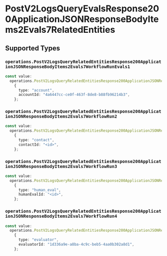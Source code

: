 # PostV2LogsQueryEvalsResponse200ApplicationJSONResponseBodyItems2Evals7RelatedEntities


## Supported Types

### `operations.PostV2LogsQueryRelatedEntitiesResponse200ApplicationJSONResponseBodyItems2Evals7WorkflowRunEvals1`

```typescript
const value:
  operations.PostV2LogsQueryRelatedEntitiesResponse200ApplicationJSONResponseBodyItems2Evals7WorkflowRunEvals1 =
    {
      type: "account",
      accountId: "4a6447cc-ce0f-463f-8de8-b88fb96214b3",
    };
```

### `operations.PostV2LogsQueryRelatedEntitiesResponse200ApplicationJSONResponseBodyItems2Evals7WorkflowRun2`

```typescript
const value:
  operations.PostV2LogsQueryRelatedEntitiesResponse200ApplicationJSONResponseBodyItems2Evals7WorkflowRun2 =
    {
      type: "contact",
      contactId: "<id>",
    };
```

### `operations.PostV2LogsQueryRelatedEntitiesResponse200ApplicationJSONResponseBodyItems2Evals7WorkflowRun3`

```typescript
const value:
  operations.PostV2LogsQueryRelatedEntitiesResponse200ApplicationJSONResponseBodyItems2Evals7WorkflowRun3 =
    {
      type: "human_eval",
      humanEvalId: "<id>",
    };
```

### `operations.PostV2LogsQueryRelatedEntitiesResponse200ApplicationJSONResponseBodyItems2Evals7WorkflowRun4`

```typescript
const value:
  operations.PostV2LogsQueryRelatedEntitiesResponse200ApplicationJSONResponseBodyItems2Evals7WorkflowRun4 =
    {
      type: "evaluator",
      evaluatorId: "1d336a9e-a8ba-4c9c-beb5-4aa0b302a8d1",
    };
```

